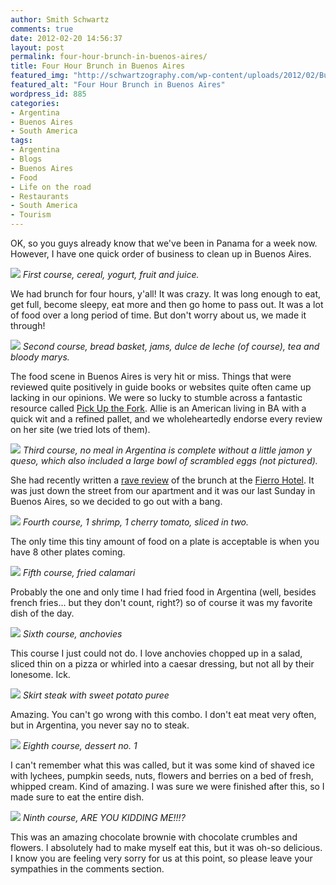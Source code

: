 ```yaml
---
author: Smith Schwartz
comments: true
date: 2012-02-20 14:56:37
layout: post
permalink: four-hour-brunch-in-buenos-aires/
title: Four Hour Brunch in Buenos Aires
featured_img: "http://schwartzography.com/wp-content/uploads/2012/02/BuenosAiresBrunch.jpg"
featured_alt: "Four Hour Brunch in Buenos Aires"
wordpress_id: 885
categories:
- Argentina
- Buenos Aires
- South America
tags:
- Argentina
- Blogs
- Buenos Aires
- Food
- Life on the road
- Restaurants
- South America
- Tourism
---
```


OK, so you guys already know that we've been in Panama for a week now. However, I have one quick order of business to clean up in Buenos Aires.

![](http://schwartzography.com/wp-content/uploads/2012/02/Brunch200212_01.jpg)
_First course, cereal, yogurt, fruit and juice._

We had brunch for four hours, y'all! It was crazy. It was long enough to eat, get full, become sleepy, eat more and then go home to pass out. It was a lot of food over a long period of time. But don't worry about us, we made it through!

![](http://schwartzography.com/wp-content/uploads/2012/02/Brunch200212_02.jpg)
_Second course, bread basket, jams, dulce de leche (of course), tea and bloody marys._

The food scene in Buenos Aires is very hit or miss. Things that were reviewed quite positively in guide books or websites quite often came up lacking in our opinions. We were so lucky to stumble across a fantastic resource called [Pick Up the Fork](http://pickupthefork.com/). Allie is an American living in BA with a quick wit and a refined pallet, and we wholeheartedly endorse every review on her site (we tried lots of them). 

![](http://schwartzography.com/wp-content/uploads/2012/02/Brunch200212_03.jpg)
_Third course, no meal in Argentina is complete without a little jamon y queso, which also included a large bowl of scrambled eggs (not pictured)._

She had recently written a [rave review](http://pickupthefork.com/2011/12/21/my-new-favorite-brunch-hernan-gipponi-restaurant-in-fierro-hotel/) of the brunch at the [Fierro Hotel](http://www.fierrohotel.com/hotel-services.html). It was just down the street from our apartment and it was our last Sunday in Buenos Aires, so we decided to go out with a bang.

![](http://schwartzography.com/wp-content/uploads/2012/02/Brunch200212_04.jpg)
_Fourth course, 1 shrimp, 1 cherry tomato, sliced in two._

The only time this tiny amount of food on a plate is acceptable is when you have 8 other plates coming.

![](http://schwartzography.com/wp-content/uploads/2012/02/Brunch200212_05.jpg)
_Fifth course, fried calamari_

Probably the one and only time I had fried food in Argentina (well, besides french fries... but they don't count, right?) so of course it was my favorite dish of the day.

![](http://schwartzography.com/wp-content/uploads/2012/02/Brunch200212_06.jpg)
_Sixth course, anchovies_

This course I just could not do. I love anchovies chopped up in a salad, sliced thin on a pizza or whirled into a caesar dressing, but not all by their lonesome. Ick.

![](http://schwartzography.com/wp-content/uploads/2012/02/Brunch200212_07.jpg)
_Skirt steak with sweet potato puree_

Amazing. You can't go wrong with this combo. I don't eat meat very often, but in Argentina, you never say no to steak.

![](http://schwartzography.com/wp-content/uploads/2012/02/Brunch200212_08.jpg)
_Eighth course, dessert no. 1_

I can't remember what this was called, but it was some kind of shaved ice with lychees, pumpkin seeds, nuts, flowers and berries on a bed of fresh, whipped cream. Kind of amazing. I was sure we were finished after this, so I made sure to eat the entire dish.

![](http://schwartzography.com/wp-content/uploads/2012/02/Brunch200212_09.jpg)
_Ninth course, ARE YOU KIDDING ME!!!?_

This was an amazing chocolate brownie with chocolate crumbles and flowers. I absolutely had to make myself eat this, but it was oh-so delicious. I know you are feeling very sorry for us at this point, so please leave your sympathies in the comments section.
